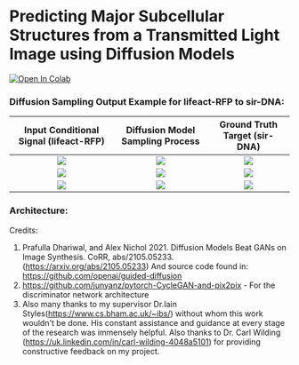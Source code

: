 # Predicting Major Subcellular Structures from a Transmitted Light Image using Diffusion Models

[![Open In Colab](https://colab.research.google.com/assets/colab-badge.svg)](https://colab.research.google.com/drive/12zjYQ033V8n05D-SITDUZxXbxgK_u0EZ)

### Diffusion Sampling Output Example for lifeact-RFP to sir-DNA:

Input Conditional Signal (lifeact-RFP)         |  Diffusion Model Sampling Process          | Ground Truth Target (sir-DNA)
:-------------------------:|:-------------------------:|:-------------------------:
![](https://user-images.githubusercontent.com/30499524/193465472-e0957c63-d05a-4a1b-91a9-b2c28fbc76e9.png) |  ![](https://media1.giphy.com/media/5BdabGh0TVZKKnqezT/giphy.gif) | ![](https://user-images.githubusercontent.com/30499524/193465638-ee4dcd9b-61ca-44f5-8e11-ff1c52e9bde2.png) |
![](https://user-images.githubusercontent.com/30499524/193465403-ca1a16cf-abb4-41b9-a613-351d38b4faa2.png)  |  ![](https://media0.giphy.com/media/iUFuDEcPQrQ7MR4gMZ/giphy.gif) | ![](https://user-images.githubusercontent.com/30499524/193465609-2c79b4ea-beea-4cdf-a225-db9deaa33892.png)|
![](https://user-images.githubusercontent.com/30499524/193465589-8a466613-adb6-4eb6-a88e-43d9f3253ad1.png) |  ![](https://media4.giphy.com/media/XHT4rO3MzVLpkabIx8/giphy.gif) | ![](https://user-images.githubusercontent.com/30499524/193465646-bf15767d-67e7-4732-87d8-48fba0c0bbd2.png)|

### Architecture:



Credits:
1. Prafulla Dhariwal, and Alex Nichol 2021. Diffusion Models Beat GANs on Image Synthesis. CoRR, abs/2105.05233. (https://arxiv.org/abs/2105.05233)
   And source code found in: https://github.com/openai/guided-diffusion
2. https://github.com/junyanz/pytorch-CycleGAN-and-pix2pix - For the discriminator network architecture
3. Also many thanks to my supervisor Dr.Iain Styles(https://www.cs.bham.ac.uk/~ibs/) without whom this work wouldn't be done. His constant assistance and guidance at every stage of the research was immensely helpful. Also thanks to Dr. Carl Wilding (https://uk.linkedin.com/in/carl-wilding-4048a5101) for providing constructive feedback on my project.

